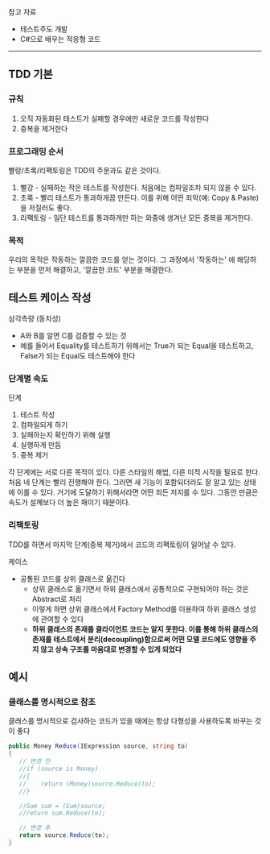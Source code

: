 참고 자료
- 테스트주도 개발
- C#으로 배우는 적응형 코드
---

## TDD 기본
### 규칙
1. 오직 자동화된 테스트가 실패할 경우에만 새로운 코드를 작성한다
2. 중복을 제거한다

### 프로그래밍 순서
빨랑/초록/리팩토링은 TDD의 주문과도 같은 것이다. 
1. 빨강 - 실패하는 작은 테스트를 작성한다. 처음에는 컴파일조차 되지 않을 수 있다. 
2. 초록 - 빨리 테스트가 통과하게끔 만든다. 이를 위해 어떤 죄악(예: Copy & Paste)을 저질러도 좋다.
3. 리팩토링 - 일단 테스트를 통과하게만 하는 와중에 생겨난 모든 중복을 제거한다. 

### 목적
우리의 목적은 작동하는 깔끔한 코드를 얻는 것이다. 그 과정에서 '작동하는' 에 해당하는 부분을 먼저 해결하고, '깔끔한 코드' 부분을 해결한다. 


## 테스트 케이스 작성 
삼각측량 (동치성)
- A와 B를 알면 C를 검증할 수 있는 것
- 예를 들어서 Equality를 테스트하기 위해서는 True가 되는 Equal을 테스트하고, False가 되는 Equal도 테스트해야 한다

### 단계별 속도
단계
1. 테스트 작성
2. 컴파일되게 하기
3. 실패하는지 확인하기 위해 실행
4. 실행하게 만듬
5. 중복 제거

각 단계에는 서로 다른 목적이 있다. 다른 스타일의 해법, 다른 미적 시작을 필요로 한다. 처음 네 단계는 빨리 진행해야 한다. 그러면 새 기능이 포함되더라도 잘 알고 있는 상태에 이를 수 있다. 거기에 도달하기 위해서라면 어떤 죄든 저지를 수 있다. 그동안 만큼은 속도가 설꼐보다 더 높은 패이기 때문이다. 


### 리팩토링
TDD를 하면서 마지막 단계(중복 제거)에서 코드의 리팩토링이 일어날 수 있다. 

케이스
- 공통된 코드를 상위 클래스로 옮긴다
   - 상위 클래스로 옮기면서 하위 클래스에서 공통적으로 구현되어야 하는 것은 Abstract로 처리
   - 이렇게 하면 상위 클래스에서 Factory Method를 이용하여 하위 클래스 생성에 관여할 수 있다
   - **하위 클래스의 존재를 클라이언트 코드는 알지 못한다. 이를 통해 하위 클래스의 존재를 테스트에서 분리(decoupling)함으로써 어떤 모델 코드에도 영향을 주지 않고 상속 구조를 마음대로 변경할 수 있게 되었다**

## 예시
### 클래스를 명시적으로 참조
클래스를 명시적으로 검사하는 코드가 있을 때에는 항상 다형성을 사용하도록 바꾸는 것이 좋다
```c#
public Money Reduce(IExpression source, string to)
{
   // 변경 전
   //if (source is Money)
   //{
   //    return (Money)source.Reduce(to);
   //}

   //Sum sum = (Sum)source;
   //return sum.Reduce(to);

   // 변경 후
   return source.Reduce(to);
}
```